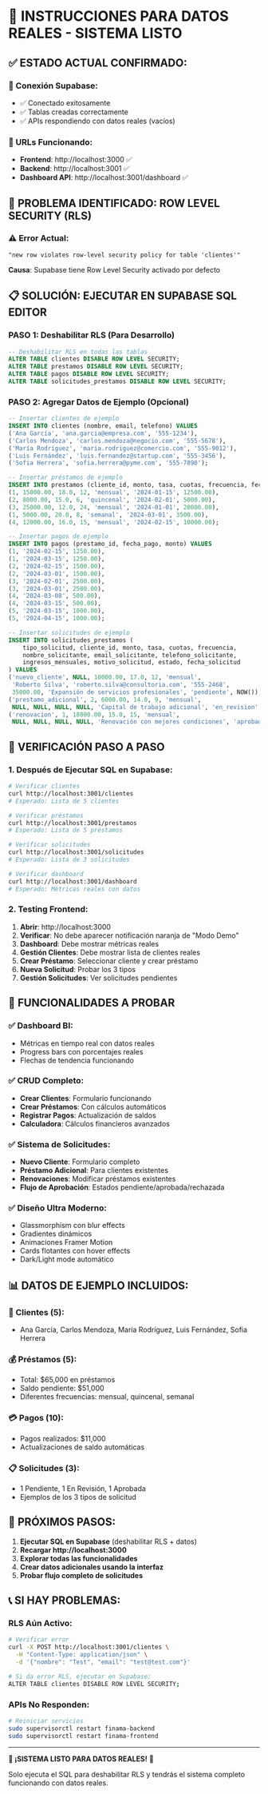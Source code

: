 # 🎯 INSTRUCCIONES PARA DATOS REALES - SISTEMA LISTO

## ✅ **ESTADO ACTUAL CONFIRMADO:**

### **🔗 Conexión Supabase:**
- ✅ Conectado exitosamente
- ✅ Tablas creadas correctamente
- ✅ APIs respondiendo con datos reales (vacíos)

### **🚀 URLs Funcionando:**
- **Frontend**: http://localhost:3000 ✅
- **Backend**: http://localhost:3001 ✅
- **Dashboard API**: http://localhost:3001/dashboard ✅

## 🔧 **PROBLEMA IDENTIFICADO: ROW LEVEL SECURITY (RLS)**

### **⚠️ Error Actual:**
```
"new row violates row-level security policy for table 'clientes'"
```

**Causa**: Supabase tiene Row Level Security activado por defecto

## 📋 **SOLUCIÓN: EJECUTAR EN SUPABASE SQL EDITOR**

### **PASO 1: Deshabilitar RLS (Para Desarrollo)**
```sql
-- Deshabilitar RLS en todas las tablas
ALTER TABLE clientes DISABLE ROW LEVEL SECURITY;
ALTER TABLE prestamos DISABLE ROW LEVEL SECURITY;
ALTER TABLE pagos DISABLE ROW LEVEL SECURITY;
ALTER TABLE solicitudes_prestamos DISABLE ROW LEVEL SECURITY;
```

### **PASO 2: Agregar Datos de Ejemplo (Opcional)**
```sql
-- Insertar clientes de ejemplo
INSERT INTO clientes (nombre, email, telefono) VALUES
('Ana García', 'ana.garcia@empresa.com', '555-1234'),
('Carlos Mendoza', 'carlos.mendoza@negocio.com', '555-5678'),
('María Rodríguez', 'maria.rodriguez@comercio.com', '555-9012'),
('Luis Fernández', 'luis.fernandez@startup.com', '555-3456'),
('Sofia Herrera', 'sofia.herrera@pyme.com', '555-7890');

-- Insertar préstamos de ejemplo
INSERT INTO prestamos (cliente_id, monto, tasa, cuotas, frecuencia, fecha_inicio, saldo) VALUES
(1, 15000.00, 18.0, 12, 'mensual', '2024-01-15', 12500.00),
(2, 8000.00, 15.0, 6, 'quincenal', '2024-02-01', 5000.00),
(3, 25000.00, 12.0, 24, 'mensual', '2024-01-01', 20000.00),
(1, 5000.00, 20.0, 8, 'semanal', '2024-03-01', 3500.00),
(4, 12000.00, 16.0, 15, 'mensual', '2024-02-15', 10000.00);

-- Insertar pagos de ejemplo
INSERT INTO pagos (prestamo_id, fecha_pago, monto) VALUES
(1, '2024-02-15', 1250.00),
(1, '2024-03-15', 1250.00),
(2, '2024-02-15', 1500.00),
(2, '2024-03-01', 1500.00),
(3, '2024-02-01', 2500.00),
(3, '2024-03-01', 2500.00),
(4, '2024-03-08', 500.00),
(4, '2024-03-15', 500.00),
(5, '2024-03-15', 1000.00),
(5, '2024-04-15', 1000.00);

-- Insertar solicitudes de ejemplo
INSERT INTO solicitudes_prestamos (
    tipo_solicitud, cliente_id, monto, tasa, cuotas, frecuencia,
    nombre_solicitante, email_solicitante, telefono_solicitante, 
    ingresos_mensuales, motivo_solicitud, estado, fecha_solicitud
) VALUES
('nuevo_cliente', NULL, 10000.00, 17.0, 12, 'mensual',
 'Roberto Silva', 'roberto.silva@consultoria.com', '555-2468',
 35000.00, 'Expansión de servicios profesionales', 'pendiente', NOW()),
('prestamo_adicional', 2, 6000.00, 14.0, 9, 'mensual',
 NULL, NULL, NULL, NULL, 'Capital de trabajo adicional', 'en_revision', NOW()),
('renovacion', 1, 18000.00, 15.0, 15, 'mensual',
 NULL, NULL, NULL, NULL, 'Renovación con mejores condiciones', 'aprobada', NOW());
```

## 🧪 **VERIFICACIÓN PASO A PASO**

### **1. Después de Ejecutar SQL en Supabase:**

```bash
# Verificar clientes
curl http://localhost:3001/clientes
# Esperado: Lista de 5 clientes

# Verificar préstamos
curl http://localhost:3001/prestamos
# Esperado: Lista de 5 préstamos

# Verificar solicitudes
curl http://localhost:3001/solicitudes
# Esperado: Lista de 3 solicitudes

# Verificar dashboard
curl http://localhost:3001/dashboard
# Esperado: Métricas reales con datos
```

### **2. Testing Frontend:**

1. **Abrir**: http://localhost:3000
2. **Verificar**: No debe aparecer notificación naranja de "Modo Demo"
3. **Dashboard**: Debe mostrar métricas reales
4. **Gestión Clientes**: Debe mostrar lista de clientes reales
5. **Crear Préstamo**: Seleccionar cliente y crear préstamo
6. **Nueva Solicitud**: Probar los 3 tipos
7. **Gestión Solicitudes**: Ver solicitudes pendientes

## 🎯 **FUNCIONALIDADES A PROBAR**

### **✅ Dashboard BI:**
- Métricas en tiempo real con datos reales
- Progress bars con porcentajes reales
- Flechas de tendencia funcionando

### **✅ CRUD Completo:**
- **Crear Clientes**: Formulario funcionando
- **Crear Préstamos**: Con cálculos automáticos
- **Registrar Pagos**: Actualización de saldos
- **Calculadora**: Cálculos financieros avanzados

### **✅ Sistema de Solicitudes:**
- **Nuevo Cliente**: Formulario completo
- **Préstamo Adicional**: Para clientes existentes
- **Renovaciones**: Modificar préstamos existentes
- **Flujo de Aprobación**: Estados pendiente/aprobada/rechazada

### **✅ Diseño Ultra Moderno:**
- Glassmorphism con blur effects
- Gradientes dinámicos
- Animaciones Framer Motion
- Cards flotantes con hover effects
- Dark/Light mode automático

## 📊 **DATOS DE EJEMPLO INCLUIDOS:**

### **👥 Clientes (5):**
- Ana García, Carlos Mendoza, María Rodríguez, Luis Fernández, Sofia Herrera

### **💰 Préstamos (5):**
- Total: $65,000 en préstamos
- Saldo pendiente: $51,000 
- Diferentes frecuencias: mensual, quincenal, semanal

### **💳 Pagos (10):**
- Pagos realizados: $11,000
- Actualizaciones de saldo automáticas

### **📋 Solicitudes (3):**
- 1 Pendiente, 1 En Revisión, 1 Aprobada
- Ejemplos de los 3 tipos de solicitud

## 🚀 **PRÓXIMOS PASOS:**

1. **Ejecutar SQL en Supabase** (deshabilitar RLS + datos)
2. **Recargar http://localhost:3000**
3. **Explorar todas las funcionalidades**
4. **Crear datos adicionales usando la interfaz**
5. **Probar flujo completo de solicitudes**

## 📞 **SI HAY PROBLEMAS:**

### **RLS Aún Activo:**
```bash
# Verificar error
curl -X POST http://localhost:3001/clientes \
  -H "Content-Type: application/json" \
  -d '{"nombre": "Test", "email": "test@test.com"}'

# Si da error RLS, ejecutar en Supabase:
ALTER TABLE clientes DISABLE ROW LEVEL SECURITY;
```

### **APIs No Responden:**
```bash
# Reiniciar servicios
sudo supervisorctl restart finama-backend
sudo supervisorctl restart finama-frontend
```

---

**🎉 ¡SISTEMA LISTO PARA DATOS REALES!** 🎉

Solo ejecuta el SQL para deshabilitar RLS y tendrás el sistema completo funcionando con datos reales.